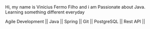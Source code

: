 Hi, my name is Vinicius Fermo Filho and i am Passionate about Java. Learning something different everyday

Agile Development || Java || Spring || Git || PostgreSQL || Rest API ||
